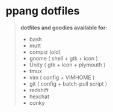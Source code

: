 # ppang dotfiles

> **dotfiles and goodies available for:**
> - bash
> - mutt
> - compiz (old)
> - gnome ( shell + gtk + icon ) 
> - Unity ( gtk + icon + plymouth )
> - tmux
> - vim ( config + VIMHOME )
> - git ( config + batch-pull script )
> - redshift
> - hexchat
> - conky
